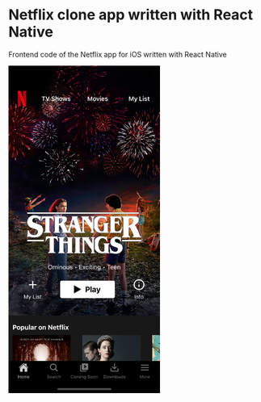 # Netflix clone app written with React Native
Frontend code of the Netflix app for iOS written with React Native

<img src="https://github.com/filippozanfini/netflix-clone/blob/main/preview.png" width="300">
